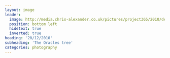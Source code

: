 ```yaml
---
layout: image
leader:
  image: http://media.chris-alexander.co.uk/pictures/project365/2010/dec/20/201210.jpg
  position: bottom left
  hidetext: true
  inverted: true
heading: '20/12/2010'
subheading: 'The Oracles tree'
categories: photography
---
```

